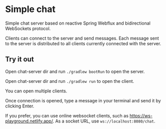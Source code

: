 # Simple chat

Simple chat server based on reactive Spring Webflux and bidirectional WebSockets protocol.

Clients can connect to the server and send messages. Each message sent to the server is distributed to all clients currently connected with the server.

## Try it out

Open chat-server dir and run `./gradlew bootRun` to open the server.

Open chat-server dir and run `./gradlew run` to open the client.

You can open multiple clients. 

Once connection is opened, type a message in your terminal and send it by clicking Enter.

If you prefer, you can use online websocket clients, such as https://ws-playground.netlify.app/. As a socket URL, use `ws://localhost:8080/chat`.